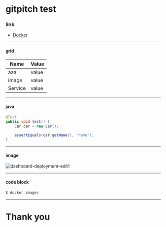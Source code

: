 gitpitch test
===

### link

* [Docker](https://www.docker.com/)

---
#### grid

 Name   |  Value
----------------|----------------
 aaa            | value
 image          | value
Service         | value

---
#### java

```java
@Test
public void test() {
    Car car = new Car();

    assertEquals(car.getName(), "name");
}
```

---
#### image
![dashboard-deployment-edit1](https://user-images.githubusercontent.com/5771924/32975160-ce5e37ee-cc47-11e7-8185-c427a383e574.png)

---
#### code block
```sh
$ docker images
```

---
# Thank you